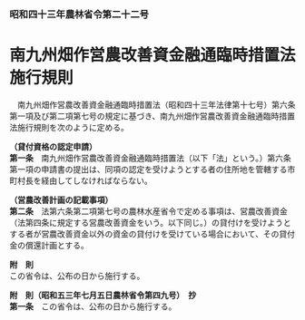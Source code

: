 ### 昭和四十三年農林省令第二十二号  
# 南九州畑作営農改善資金融通臨時措置法施行規則  
　南九州畑作営農改善資金融通臨時措置法（昭和四十三年法律第十七号）第六条第一項及び第二項第七号の規定に基づき、南九州畑作営農改善資金融通臨時措置法施行規則を次のように定める。  
  
**（貸付資格の認定申請）**  
**第一条**　南九州畑作営農改善資金融通臨時措置法（以下「法」という。）第六条第一項の申請書の提出は、同項の認定を受けようとする者の住所地を管轄する市町村長を経由してしなければならない。  
  
**（営農改善計画の記載事項）**  
**第二条**　法第六条第二項第七号の農林水産省令で定める事項は、営農改善資金（法第四条に規定する営農改善資金をいう。以下同じ。）の貸付けを受けようとする者が営農改善資金以外の資金の貸付けを受けている場合において、その貸付金の償還計画とする。  
  
**附　則**  
この省令は、公布の日から施行する。  
  
**附　則（昭和五三年七月五日農林省令第四九号）　抄**  
**第一条**　この省令は、公布の日から施行する。  
  
